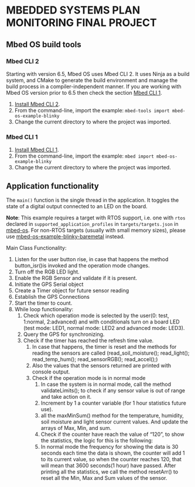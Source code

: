 # MBEDDED SYSTEMS PLAN MONITORING FINAL PROJECT


## Mbed OS build tools

### Mbed CLI 2
Starting with version 6.5, Mbed OS uses Mbed CLI 2. It uses Ninja as a build system, and CMake to generate the build environment and manage the build process in a compiler-independent manner. If you are working with Mbed OS version prior to 6.5 then check the section [Mbed CLI 1](#mbed-cli-1).
1. [Install Mbed CLI 2](https://os.mbed.com/docs/mbed-os/latest/build-tools/install-or-upgrade.html).
1. From the command-line, import the example: `mbed-tools import mbed-os-example-blinky`
1. Change the current directory to where the project was imported.

### Mbed CLI 1
1. [Install Mbed CLI 1](https://os.mbed.com/docs/mbed-os/latest/quick-start/offline-with-mbed-cli.html).
1. From the command-line, import the example: `mbed import mbed-os-example-blinky`
1. Change the current directory to where the project was imported.

## Application functionality

The `main()` function is the single thread in the application. It toggles the state of a digital output connected to an LED on the board.

**Note**: This example requires a target with RTOS support, i.e. one with `rtos` declared in `supported_application_profiles` in `targets/targets.json` in [mbed-os](https://github.com/ARMmbed/mbed-os). For non-RTOS targets (usually with small memory sizes), please use [mbed-os-example-blinky-baremetal](https://github.com/ARMmbed/mbed-os-example-blinky-baremetal) instead.

Main Class Functionality:

1. Listen for the user button rise, in case that happens the method button_isr()is invoked and the operation mode changes.
2. Turn off the RGB LED light.
3. Enable the RGB Sensor and validate if it is present.
4. Initiate the GPS Serial object
5. Create a Timer object for future sensor reading
6. Establish the GPS Connections
7. Start the timer to count.
8. While loop functionality:
    1. Check which operation mode is selected by the user(0: test, 1:normal, 2:advanced) and with conditionals turn on a board LED (test mode: LED1, normal mode: LED2 and advanced mode: LED3).
    2. Query the GPS for synchronizing.
    3. Check if the timer has reached the refresh time value.
        1. In case that happens, the timer is reset and the methods for reading the sensors are called (read_soil_moisture(); read_light();           read_temp_hum(); read_sensorRGB(); read_accel();)
        2. Also the values that the sensors returned are printed with console output.
        3. Check if the operation mode is in normal mode
            1. In case the system is in normal mode, call the method validateLimits(); to check if any sensor value is out of range and take action on it.
            1. Increment by 1 a counter variable (for 1 hour statistics future use).
            1. all the maxMinSum() method for the temperature, humidity, soil moisture and light sensor current values. And update the arrays of Max, Min, and sum.
            1. Check if the counter have reach the value of “120”, to show the statistics, the logic for this is the following: 
            1. In normal mode the frequency for showing the data is 30 seconds each time the data is shown, the counter will add 1 to its current value, so when the counter reaches 120, that will mean that 3600 seconds(1 hour) have passed. After printing all the statistics, we call the method resetArr() to reset all the Min, Max and Sum values of the sensor.
